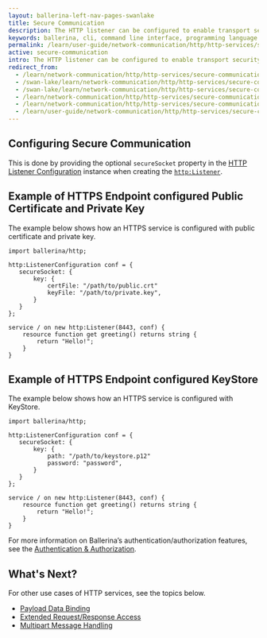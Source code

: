```yaml
---
layout: ballerina-left-nav-pages-swanlake
title: Secure Communication
description: The HTTP listener can be configured to enable transport security to restrict to HTTPS clients for communication. 
keywords: ballerina, cli, command line interface, programming language
permalink: /learn/user-guide/network-communication/http/http-services/secure-communication/
active: secure-communication
intro: The HTTP listener can be configured to enable transport security to restrict to HTTPS clients for communication. 
redirect_from:
  - /learn/network-communication/http/http-services/secure-communication
  - /swan-lake/learn/network-communication/http/http-services/secure-communication/
  - /swan-lake/learn/network-communication/http/http-services/secure-communication
  - /learn/network-communication/http/http-services/secure-communication/
  - /learn/network-communication/http/http-services/secure-communication/
  - /learn/user-guide/network-communication/http/http-services/secure-communication
---
```


## Configuring Secure Communication

This is done by providing the optional `secureSocket` property in the [HTTP Listener Configuration](/learn/api-docs/ballerina/#/ballerina/http/latest/http/records/ListenerConfiguration) instance when creating the [`http:Listener`](/learn/api-docs/ballerina/#/ballerina/http/latest/http/listeners/Listener).

## Example of HTTPS Endpoint configured Public Certificate and Private Key

The example below shows how an HTTPS service is configured with public certificate and private key.

```ballerina
import ballerina/http;
 
http:ListenerConfiguration conf = {
   secureSocket: {
       key: {
           certFile: "/path/to/public.crt"
           keyFile: "/path/to/private.key",
       }
   }
};
 
service / on new http:Listener(8443, conf) {
    resource function get greeting() returns string {
        return "Hello!";
    }
}
```

## Example of HTTPS Endpoint configured KeyStore

The example below shows how an HTTPS service is configured with KeyStore.

```ballerina
import ballerina/http;
 
http:ListenerConfiguration conf = {
   secureSocket: {
       key: {
           path: "/path/to/keystore.p12"
           password: "password",
       }
   }
};
 
service / on new http:Listener(8443, conf) {
    resource function get greeting() returns string {
        return "Hello!";
    }
}
```

For more information on Ballerina’s authentication/authorization features, see the [Authentication & Authorization](/learn/user-guide/security/authentication-and-authorization/).

## What's Next?

For other use cases of HTTP services, see the topics below.

- [Payload Data Binding](/learn/network-communication/http/http-services/payload-data-binding/)
- [Extended Request/Response Access](/learn/network-communication/http/http-services/extended-request-response-access/)
- [Multipart Message Handling](/learn/network-communication/http/http-services/multipart-message-handling/)

<style> #tree-expand-all, #tree-collapse-all, .cTocElements {display:none;} .cGitButtonContainer {padding-left: 40px;} </style>
